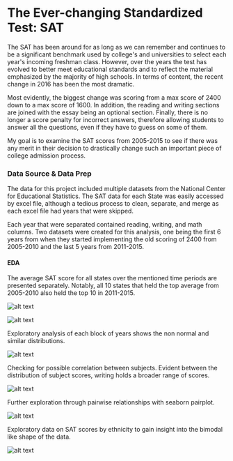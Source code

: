 # The Ever-changing Standardized Test: SAT

The SAT has been around for as long as we can remember and continues to be a significant benchmark used by college's and universities to select each year's incoming freshman class. However, over the years the test has evolved to better meet educational standards and to reflect the material emphasized by the majority of high schools. In terms of content, the recent change in 2016 has been the most dramatic. 


Most evidently, the biggest change was scoring from a max score of 2400 down to a max score of 1600. In addition, the reading and writing sections are joined with the essay being an optional section. Finally, there is no longer a score penalty for incorrect answers, therefore allowing students to answer all the questions, even if they have to guess on some of them.

My goal is to examine the SAT scores from 2005-2015 to see if there was any merit in their decision to drastically change such an important piece of college admission process.

### Data Source & Data Prep

The data for this project included multiple datasets from the National Center for Educational Statistics. The SAT data for each State was easily accessed by excel file, although a tedious process to clean, separate, and merge as each excel file had years that were skipped. 


Each year that were separated contained reading, writing, and math columns. Two datasets were created for this analysis, one being the first 6 years from when they started implementing the old scoring of 2400 from 2005-2010 and the last 5 years from 2011-2015.

#### EDA

The average SAT score for all states over the mentioned time periods are presented separately. Notably, all 10 states that held the top average from 2005-2010 also held the top 10 in 2011-2015.



![alt text](https://github.com/phamc4/SAT_/blob/master/img/AverageSAT2005_2010.png)

![alt text](https://github.com/phamc4/SAT_/blob/master/img/AverageSAT2011_2015.png)


Exploratory analysis of each block of years shows the non normal and similar distributions. 

![alt text](https://github.com/phamc4/SAT_/blob/master/img/Comparison.png)

Checking for possible correlation between subjects. Evident between the distribution of subject scores, writing holds a broader range of scores.

![alt text](https://github.com/phamc4/SAT_/blob/master/img/subject_comparison.png)

Further exploration through pairwise relationships with seaborn pairplot. 

![alt text](https://github.com/phamc4/SAT_/blob/master/img/subject_comparison.png)

Exploratory data on SAT scores by ethnicity to gain insight into the bimodal like shape of the data. 

![alt text](https://github.com/phamc4/SAT_/blob/master/img/ethnicity_comparison.png)